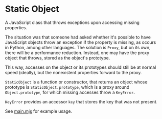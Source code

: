 # Static Object
A JavaScript class that throws exceptions upon accessing missing properties.

The situation was that someone had asked whether it's possible to have JavaScript objects throw an exception if the property is missing, as occurs in Python, among other languages. The solution is `Proxy`, but on its own, there will be a performance reduction. Instead, one may have the proxy object that throws, stored as the object's prototype.

This way, accesses on the object or its prototypes should still be at normal speed (ideally), but the nonexistent properties forward to the proxy.

`StaticObject` is a function or constructor, that returns an object whose prototype is `StaticObject.prototype`, which is a proxy around `Object.prototype`, for which missing accesses throw a `KeyError`.

`KeyError` provides an accessor `key` that stores the key that was not present.

See [main.mjs](/main.mjs) for example usage.
 
